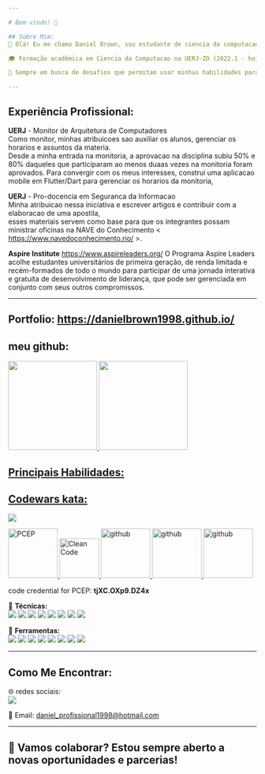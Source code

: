```yaml
---

# Bem-vindo! 👋

## Sobre Mim:
💼 Olá! Eu me chamo Daniel Brown, sou estudante de ciencia da computacao e pretendo especializar-me em desencvolvimento de software, com paixão por construir app mobile e web.

🎓 Formação acadêmica em Ciencia da Computacao na UERJ-ZO (2022.1 - hoje).

🌟 Sempre em busca de desafios que permitam usar minhas habilidades para gerar impacto positivo e soluções criativas.

---
```


## Experiência Profissional:

  **UERJ** - Monitor de Arquitetura de Computadores<br>
  Como monitor, minhas atribuicoes sao auxiliar os alunos, gerenciar os horarios e assuntos da materia.<br>
  Desde a minha entrada na monitoria, a aprovacao na disciplina subiu 50% e 80% daqueles que participaram ao menos duaas vezes na monitoria foram aprovados.
  Para convergir com os meus interesses, construi uma aplicacao mobile em Flutter/Dart para gerenciar os horarios da monitoria,<br>

  **UERJ** - Pro-docencia em Seguranca da Informacao<br>
  Minha atribuicao nessa iniciativa e escrever artigos e contribuir com a elaboracao de uma apostila, <br>
  esses materiais servem como base para que os integrantes possam  ministrar oficinas na NAVE do Conhecimento < https://www.navedoconhecimento.rio/ >.

  **Aspire Institute** https://www.aspireleaders.org/
  O Programa Aspire Leaders acolhe estudantes universitários de primeira geração, de renda limitada e recém-formados de todo o mundo para participar de uma jornada interativa e gratuita de desenvolvimento de liderança, que pode ser gerenciada em conjunto com seus outros compromissos.
  
--- 
## Portfolio: https://danielbrown1998.github.io/

## meu github:

<div>
<a href="https://github.com/DanielBrown1998">
<img loading="lazy" height="180em" src="https://github-readme-stats.vercel.app/api/top-langs/?username=DanielBrown1998&layout=compact&langs_count=7&theme=dracula"/>
<img loading="lazy" height="180em" src="https://github-readme-stats.vercel.app/api?username=DanielBrown1998&show_icons=true&theme=dracula&include_all_commits=true&count_private=true"/>
</div>


## Principais Habilidades:

## Codewars kata: 
<img src="https://www.codewars.com/users/daniel4661/badges/small"/>

<p>
  <a href="https://verify.openedg.org/">
    <img src="https://pythoninstitute.org/assets/61f11fac8e6f4153315957.png" style=" width: 100px; heigth: 100px" alt="PCEP ">
  </a>
 <a href="https://www.dio.me/certificate/64EE8ZTZ/share">
     <img src="https://hermes.dio.me/courses/badge/3e88a455-c220-4e56-bb29-28c046ed6ae7.png" style=" width: 80px; heigth: 80px" alt="Clean Code">
   </a>
   <a href="https://www.dio.me/certificate/4XAWENER/share">
     <img src="https://hermes.dio.me/courses/badge/406684a4-396d-4160-94b9-ead934e18564.png" style=" width: 100px; heigth: 100px" alt="github">
   </a>
   <a href="https://developers.google.com/profile/badges/playlists/android/android-architecture?hl=pt-br">
     <img src="https://developers.google.com/profile/badges/playlists/android/android-architecture/badge.svg" style=" width: 100px; heigth: 100px" alt="github">
   </a>
     <img src="https://assets.dio.me/jWdic4XcRZZsNOS6q4Zc3Imnk9W9fnUeKT9M0qU7Z8I/f:webp/q:80/w:120/L2NvdXJzZXMvYmFkZ2UvNzMzNDZmZTktM2MzNC00MjliLTg2ZGMtMWJlMDRjYzNlYzYwLnBuZw" style=" width: 100px; heigth: 100px" alt="github">
  <br>
  <p>code credential for PCEP: <b>tjXC.OXp9.DZ4x</b></p>
</p>

🔹 **Técnicas:** <br>
   <img src="https://img.shields.io/badge/python-3670A0?style=for-the-badge&logo=python&logoColor=ffdd54">
   <img src="https://img.shields.io/badge/dart-%230175C2.svg?style=for-the-badge&logo=dart&logoColor=white">
   <img src="https://img.shields.io/badge/Flutter-%2302569B.svg?style=for-the-badge&logo=Flutter&logoColor=white">
   <img src="https://img.shields.io/badge/django-%23092E20.svg?style=for-the-badge&logo=django&logoColor=white">
   <img src="https://img.shields.io/badge/postgres-%23316192.svg?style=for-the-badge&logo=postgresql&logoColor=white">
   <img src="https://img.shields.io/badge/firebase-%23039BE5.svg?style=for-the-badge&logo=firebase">
   <img src="https://img.shields.io/badge/numpy-%23013243.svg?style=for-the-badge&logo=numpy&logoColor=white">
   <img src="https://img.shields.io/badge/DJANGO-REST-ff1709?style=for-the-badge&logo=django&logoColor=white&color=ff1709&labelColor=gray">
     
🔹 **Ferramentas:** <br>
  <img src="https://img.shields.io/badge/Microsoft_Excel-217346?style=for-the-badge&logo=microsoft-excel&logoColor=white">
  <img src="https://img.shields.io/badge/Visual%20Studio%20Code-0078d7.svg?style=for-the-badge&logo=visual-studio-code&logoColor=white">
  <img src="https://img.shields.io/badge/AWS-%23FF9900.svg?style=for-the-badge&logo=amazon-aws&logoColor=white">
  <img src="https://img.shields.io/badge/Android-3DDC84?style=for-the-badge&logo=android&logoColor=white">
  <img src="https://img.shields.io/badge/docker-%230db7ed.svg?style=for-the-badge&logo=docker&logoColor=white">
  <img src="https://img.shields.io/badge/Trello-%23026AA7.svg?style=for-the-badge&logo=Trello&logoColor=white">
  <img src="https://img.shields.io/badge/github-%23121011.svg?style=for-the-badge&logo=github&logoColor=white">
  <img src="https://img.shields.io/badge/git-%23F05033.svg?style=for-the-badge&logo=git&logoColor=white">

---

## Como Me Encontrar:<br>
🌐 redes sociais:<br>
<a href="https://www.linkedin.com/in/daniel-brown-rodrigues-m-dos-passos">
  <img src="https://img.shields.io/badge/linkedin-%230077B5.svg?style=for-the-badge&logo=linkedin&logoColor=white">
</a><br>
              
              
📧 Email: daniel_profissional1998@hotmail.com  

---
🚀 Vamos colaborar? Estou sempre aberto a novas oportunidades e parcerias!
---

